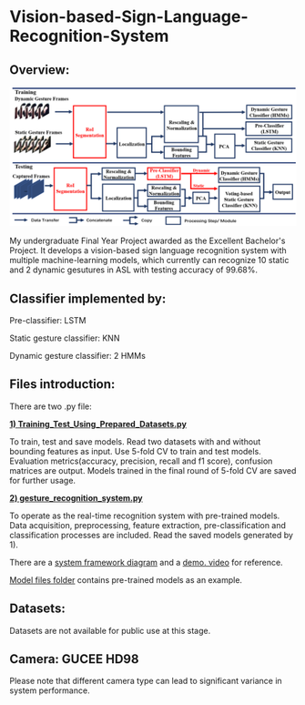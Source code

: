# Vision-based-Sign-Language-Recognition-System

## Overview:

<div align=center><img src=https://github.com/JianqiaoMao/Real-time-Vision-based-Sign-Language-Recognition-System/blob/main/doc/SYSTEM%20FRAMEWORK.png width=900 /></div>

My undergraduate Final Year Project awarded as the Excellent Bachelor's Project. It develops a vision-based sign language recognition system with multiple machine-learning models, which currently can recognize 10 static and 2 dynamic gesutures in ASL with testing accuracy of 99.68%.

## Classifier implemented by:

  Pre-classifier: LSTM
  
  Static gesture classifier: KNN
  
  Dynamic gesture classifier: 2 HMMs

## Files introduction:

There are two .py file:

  **[1) Training_Test_Using_Prepared_Datasets.py](https://github.com/JianqiaoMao/Real-time-Vision-based-Sign-Language-Recognition-System/blob/main/Training_Test_Using_Prepared_Datasets.py)**

  To train, test and save models. 
  Read two datasets with and without bounding features as input. Use 5-fold CV to train and test models. Evaluation metrics(accuracy, precision, recall and f1 score), confusion matrices are output. Models trained in the final round of 5-fold CV are saved for further usage.

  **[2) gesture_recognition_system.py](https://github.com/JianqiaoMao/Real-time-Vision-based-Sign-Language-Recognition-System/blob/main/gesture_recognition_system.py)**
  
  To operate as the real-time recognition system with pre-trained models. Data acquisition, preprocessing, feature extraction, pre-classification and classification processes are included. Read the saved models generated by 1).

There are a [system framework diagram](https://github.com/JianqiaoMao/Real-time-Vision-based-Sign-Language-Recognition-System/blob/main/doc/SYSTEM%20FRAMEWORK.png) and a [demo. video](https://github.com/JianqiaoMao/Real-time-Vision-based-Sign-Language-Recognition-System/blob/main/doc/FYP%20demo.%20video.mp4) for reference.

[Model files folder](https://github.com/JianqiaoMao/Real-time-Vision-based-Sign-Language-Recognition-System/tree/main/model%20files) contains pre-trained models as an example.

## Datasets: 

Datasets are not available for public use at this stage.

## Camera: GUCEE HD98

Please note that different camera type can lead to significant variance in system performance.
